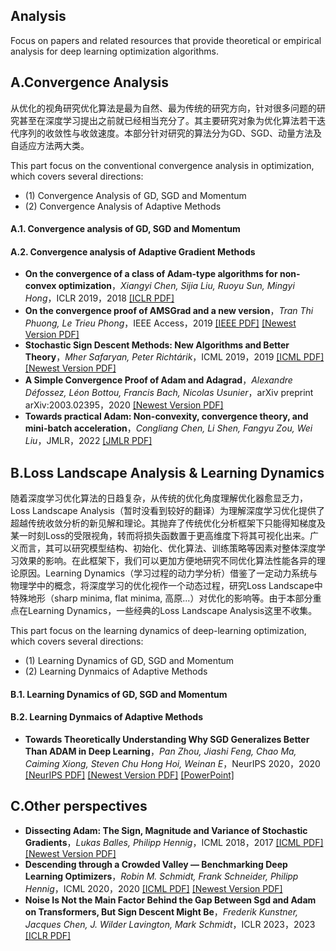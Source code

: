 ## Analysis
Focus on papers and related resources that provide theoretical or empirical analysis for deep learning optimization algorithms.

## A.Convergence Analysis
从优化的视角研究优化算法是最为自然、最为传统的研究方向，针对很多问题的研究甚至在深度学习提出之前就已经相当充分了。其主要研究对象为优化算法若干迭代序列的收敛性与收敛速度。本部分针对研究的算法分为GD、SGD、动量方法及自适应方法两大类。

This part focus on the conventional convergence analysis in optimization, which covers several directions:
* (1) Convergence Analysis of GD, SGD and Momentum
* (2) Convergence Analysis of Adaptive Methods

#### A.1. Convergence analysis of GD, SGD and Momentum

#### A.2. Convergence analysis of Adaptive Gradient Methods
* **On the convergence of a class of Adam-type algorithms for non-convex optimization**，*Xiangyi Chen, Sijia Liu, Ruoyu Sun, Mingyi Hong*，ICLR 2019，2018  [[ICLR PDF]](https://arxiv.org/pdf/1808.02941.pdf)
* **On the convergence proof of AMSGrad and a new version**，*Tran Thi Phuong,  Le Trieu Phong*，IEEE Access，2019  [[IEEE PDF]](https://ieeexplore.ieee.org/stamp/stamp.jsp?tp=&arnumber=8713445)  [[Newest Version PDF]](https://arxiv.org/pdf/1904.03590.pdf)
* **Stochastic Sign Descent Methods: New Algorithms and Better Theory**，*Mher Safaryan, Peter Richtárik*，ICML 2019，2019  [[ICML PDF]](http://proceedings.mlr.press/v139/safaryan21a/safaryan21a.pdf)  [[Newest Version PDF]](https://arxiv.org/pdf/1905.12938.pdf)
* **A Simple Convergence Proof of Adam and Adagrad**，*Alexandre Défossez, Léon Bottou, Francis Bach, Nicolas Usunier*，arXiv preprint arXiv:2003.02395，2020  [[Newest Version PDF]](https://arxiv.org/pdf/2003.02395.pdf)
* **Towards practical Adam: Non-convexity, convergence theory, and mini-batch acceleration**，*Congliang Chen, Li Shen, Fangyu Zou, Wei Liu*，JMLR，2022  [[JMLR PDF]](https://www.jmlr.org/papers/volume23/20-1438/20-1438.pdf)

## B.Loss Landscape Analysis & Learning Dynamics
随着深度学习优化算法的日趋复杂，从传统的优化角度理解优化器愈显乏力，Loss Landscape Analysis（暂时没看到较好的翻译）为理解深度学习优化提供了超越传统收敛分析的新见解和理论。其抛弃了传统优化分析框架下只能得知梯度及某一时刻Loss的受限视角，转而将损失函数置于更高维度下将其可视化出来。广义而言，其可以研究模型结构、初始化、优化算法、训练策略等因素对整体深度学习效果的影响。在此框架下，我们可以更加方便地研究不同优化算法性能各异的理论原因。Learning Dynamics（学习过程的动力学分析）借鉴了一定动力系统与物理学中的概念，将深度学习的优化视作一个动态过程，研究Loss Landscape中特殊地形（sharp minima, flat minima, 高原...）对优化的影响等。由于本部分重点在Learning Dynamics，一些经典的Loss Landscape Analysis这里不收集。

This part focus on the learning dynamics of deep-learning optimization, which covers several directions:

* (1) Learning Dynamics of GD, SGD and Momentum
* (2) Learning Dynmaics of Adaptive Methods

#### B.1. Learning Dynamics of GD, SGD and Momentum

#### B.2. Learning Dynmaics of Adaptive Methods
* **Towards Theoretically Understanding Why SGD Generalizes Better Than ADAM in Deep Learning**，*Pan Zhou, Jiashi Feng, Chao Ma, Caiming Xiong, Steven Chu Hong Hoi, Weinan E*，NeurIPS 2020，2020  [[NeurIPS PDF]](https://proceedings.neurips.cc/paper/2020/file/f3f27a324736617f20abbf2ffd806f6d-Paper.pdf)  [[Newest Version PDF]](https://arxiv.org/pdf/2010.05627.pdf)  [[PowerPoint]](https://pdfs.semanticscholar.org/ba97/7e9be47be2c625365e2830478b74bb43202a.pdf)

## C.Other perspectives
* **Dissecting Adam: The Sign, Magnitude and Variance of Stochastic Gradients**，*Lukas Balles, Philipp Hennig*，ICML 2018，2017  [[ICML PDF]](http://proceedings.mlr.press/v80/balles18a/balles18a.pdf)  [[Newest Version PDF]](https://arxiv.org/pdf/1705.07774.pdf)
* **Descending through a Crowded Valley — Benchmarking Deep Learning Optimizers**，*Robin M. Schmidt, Frank Schneider, Philipp Hennig*，ICML 2020，2020  [[ICML PDF]](http://proceedings.mlr.press/v139/schmidt21a/schmidt21a.pdf)  [[Newest Version PDF]](https://arxiv.org/pdf/2007.01547v6.pdf)
* **Noise Is Not the Main Factor Behind the Gap Between Sgd and Adam on Transformers, But Sign Descent Might Be**，*Frederik Kunstner, Jacques Chen, J. Wilder Lavington, Mark Schmidt*，ICLR 2023，2023  [[ICLR PDF]](https://openreview.net/pdf?id=a65YK0cqH8g)
